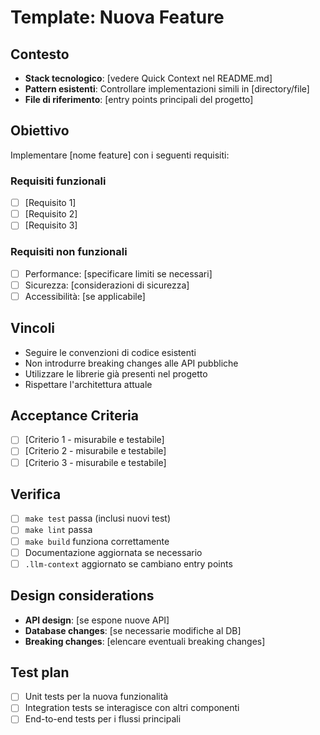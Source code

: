 # Template: Nuova Feature

## Contesto
- **Stack tecnologico**: [vedere Quick Context nel README.md]
- **Pattern esistenti**: Controllare implementazioni simili in [directory/file]
- **File di riferimento**: [entry points principali del progetto]

## Obiettivo
Implementare [nome feature] con i seguenti requisiti:

### Requisiti funzionali
- [ ] [Requisito 1]
- [ ] [Requisito 2] 
- [ ] [Requisito 3]

### Requisiti non funzionali
- [ ] Performance: [specificare limiti se necessari]
- [ ] Sicurezza: [considerazioni di sicurezza]
- [ ] Accessibilità: [se applicabile]

## Vincoli
- Seguire le convenzioni di codice esistenti
- Non introdurre breaking changes alle API pubbliche
- Utilizzare le librerie già presenti nel progetto
- Rispettare l'architettura attuale

## Acceptance Criteria
- [ ] [Criterio 1 - misurabile e testabile]
- [ ] [Criterio 2 - misurabile e testabile]
- [ ] [Criterio 3 - misurabile e testabile]

## Verifica
- [ ] `make test` passa (inclusi nuovi test)
- [ ] `make lint` passa
- [ ] `make build` funziona correttamente
- [ ] Documentazione aggiornata se necessario
- [ ] `.llm-context` aggiornato se cambiano entry points

## Design considerations
- **API design**: [se espone nuove API]
- **Database changes**: [se necessarie modifiche al DB]
- **Breaking changes**: [elencare eventuali breaking changes]

## Test plan
- [ ] Unit tests per la nuova funzionalità
- [ ] Integration tests se interagisce con altri componenti
- [ ] End-to-end tests per i flussi principali
